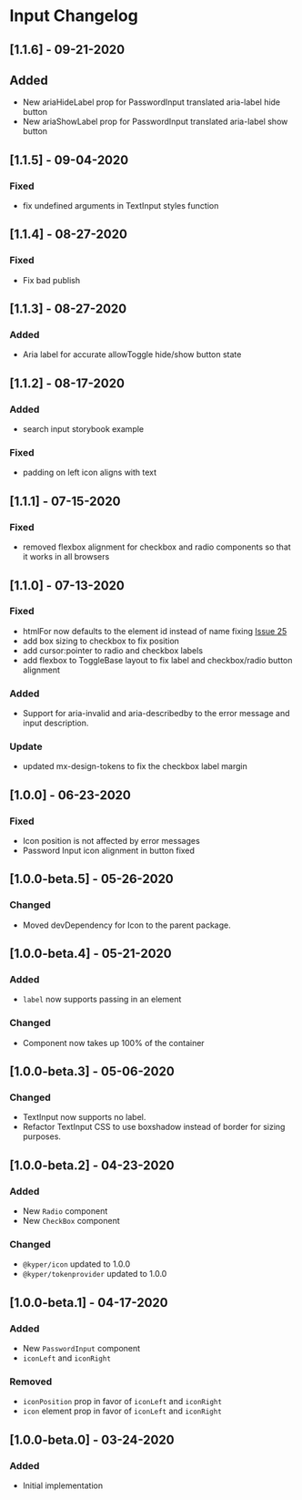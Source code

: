 # Input Changelog

## [1.1.6] - 09-21-2020

## Added
- New ariaHideLabel prop for PasswordInput translated aria-label hide button 
- New ariaShowLabel prop for PasswordInput translated aria-label show button 

## [1.1.5] - 09-04-2020

### Fixed
- fix undefined arguments in TextInput styles function

## [1.1.4] - 08-27-2020

### Fixed
- Fix bad publish

## [1.1.3] - 08-27-2020

### Added
- Aria label for accurate allowToggle hide/show button state

## [1.1.2] - 08-17-2020

### Added
- search input storybook example

### Fixed
- padding on left icon aligns with text

## [1.1.1] - 07-15-2020

### Fixed
- removed flexbox alignment for checkbox and radio components so that it works in all browsers

## [1.1.0] - 07-13-2020

### Fixed
- htmlFor now defaults to the element id instead of name fixing [Issue 25](https://gitlab.mx.com/mx/kyper-react/-/issues/25)
- add box sizing to checkbox to fix position
- add cursor:pointer to radio and checkbox labels
- add flexbox to ToggleBase layout to fix label and checkbox/radio button alignment

### Added
- Support for aria-invalid and aria-describedby to the error message and input description.

### Update
- updated mx-design-tokens to fix the checkbox label margin

## [1.0.0] - 06-23-2020

### Fixed
- Icon position is not affected by error messages
- Password Input icon alignment in button fixed

## [1.0.0-beta.5] - 05-26-2020

### Changed
- Moved devDependency for Icon to the parent package.

## [1.0.0-beta.4] - 05-21-2020

### Added
- `label` now supports passing in an element

### Changed
- Component now takes up 100% of the container

## [1.0.0-beta.3] - 05-06-2020

### Changed
- TextInput now supports no label.
- Refactor TextInput CSS to use boxshadow instead of border for sizing purposes.

## [1.0.0-beta.2] - 04-23-2020

### Added
- New `Radio` component
- New `CheckBox` component

### Changed
- `@kyper/icon` updated to 1.0.0
- `@kyper/tokenprovider` updated to 1.0.0

## [1.0.0-beta.1] - 04-17-2020

### Added
- New `PasswordInput` component
- `iconLeft` and `iconRight`

### Removed
- `iconPosition` prop in favor of `iconLeft` and `iconRight`
- `icon` element prop in favor of `iconLeft` and `iconRight`

## [1.0.0-beta.0] - 03-24-2020

### Added
- Initial implementation